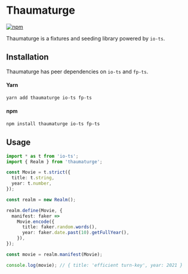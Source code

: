 # Thaumaturge

[![npm](https://img.shields.io/npm/v/thaumaturge.svg?maxAge=3600&style=flat-square)](https://www.npmjs.com/package/thaumaturge)

Thaumaturge is a fixtures and seeding library powered by `io-ts`.

## Installation

Thaumaturge has peer dependencies on `io-ts` and `fp-ts`.

#### Yarn

```sh
yarn add thaumaturge io-ts fp-ts
```

#### npm

```sh
npm install thaumaturge io-ts fp-ts
```

## Usage

```ts
import * as t from 'io-ts';
import { Realm } from 'thaumaturge';

const Movie = t.strict({
  title: t.string,
  year: t.number,
});

const realm = new Realm();

realm.define(Movie, {
  manifest: faker =>
    Movie.encode({
      title: faker.random.words(),
      year: faker.date.past(10).getFullYear(),
    }),
});

const movie = realm.manifest(Movie);

console.log(movie); // { title: 'efficient turn-key', year: 2021 }
```
